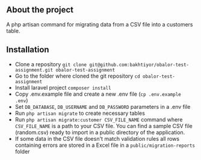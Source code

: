## About the project

A php artisan command for migrating data from a CSV file into a customers table.

## Installation
- Clone a repository `git clone git@github.com:bakhtiyor/obalor-test-assignment.git obalor-test-assignment` 
- Go to the folder where cloned the git repository `cd obalor-test-assignment`
- Install laravel project `composer install`
- Copy .env.example file and create a new .env file (`cp .env.example .env`)
- Set `DB_DATABASE`, `DB_USERNAME` and `DB_PASSWORD` parameters in a .env file
- Run `php artisan migrate` to create necessary tables
- Run `php artisan migrate:customer CSV_FILE_NAME` command where `CSV_FILE_NAME` is a path to your CSV file. You can find a sample CSV file (random.csv) ready to import in a public directory of the application.
- If some data in the CSV file doesn't match validation rules all rows containing errors are stored in a Excel file in a `public/migration-reports` folder

